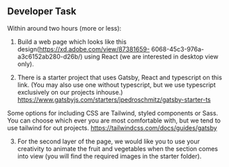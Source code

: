 ## Developer Task

Within around two hours (more or less):

1. Build a web page which looks like this design(https://xd.adobe.com/view/87381659- 6068-45c3-976a-a3c6152ab280-d26b/) using React (we are interested in desktop view only).

2. There is a starter project that uses Gatsby, React and typescript on this link. (You may also use one without typescript, but we use typescript exclusively on our projects inhouse.)
https://www.gatsbyjs.com/starters/jpedroschmitz/gatsby-starter-ts

Some options for including CSS are Tailwind, styled components or Sass. You can choose which ever you are most comfortable with, but we tend to use tailwind for out projects.
https://tailwindcss.com/docs/guides/gatsby

3. For the second layer of the page, we would like you to use your creativity to animate the fruit and vegetables when the section comes into view (you will find the required images in the starter folder).